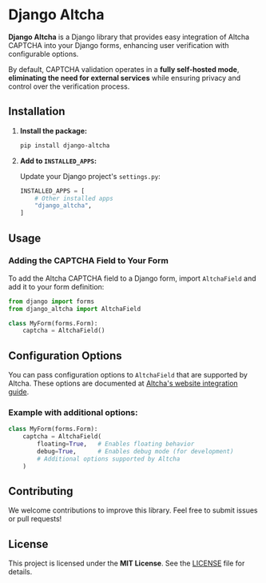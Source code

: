 # Django Altcha

**Django Altcha** is a Django library that provides easy integration of Altcha CAPTCHA
into your Django forms, enhancing user verification with configurable options.

By default, CAPTCHA validation operates in a **fully self-hosted mode**, 
**eliminating the need for external services** while ensuring privacy and control over
the verification process.

## Installation

1. **Install the package:**

   ```bash
   pip install django-altcha
   ```

2. **Add to `INSTALLED_APPS`:**

   Update your Django project's `settings.py`:

   ```python
   INSTALLED_APPS = [
       # Other installed apps
       "django_altcha",
   ]
   ```

## Usage

### Adding the CAPTCHA Field to Your Form

To add the Altcha CAPTCHA field to a Django form, import `AltchaField` and add it to
your form definition:

```python
from django import forms
from django_altcha import AltchaField

class MyForm(forms.Form):
    captcha = AltchaField()
```

## Configuration Options

You can pass configuration options to `AltchaField` that are supported by Altcha.
These options are documented at
[Altcha's website integration guide](https://altcha.org/docs/website-integration/).

### Example with additional options:

```python
class MyForm(forms.Form):
    captcha = AltchaField(
        floating=True,   # Enables floating behavior
        debug=True,      # Enables debug mode (for development)
        # Additional options supported by Altcha
    )
```

## Contributing

We welcome contributions to improve this library.
Feel free to submit issues or pull requests!

## License

This project is licensed under the **MIT License**.
See the [LICENSE](./LICENSE) file for details.

